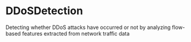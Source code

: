 # DDoSDetection
Detecting whether DDoS attacks have occurred or not by analyzing flow-based features extracted from network traffic data 
